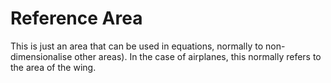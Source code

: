 # Reference Area

This is just an area that can be used in equations, normally to non-dimensionalise other areas). In the case of airplanes, this normally refers to the area of the wing.